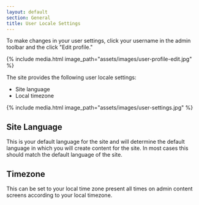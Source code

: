 ```yaml
---
layout: default
section: General
title: User Locale Settings
---
```


To make changes in your user settings, click your username in the admin toolbar and the click "Edit profile."

{% include media.html
   image_path="assets/images/user-profile-edit.jpg"
%}

The site provides the following user locale settings:
- Site language
- Local timezone

{% include media.html
   image_path="assets/images/user-settings.jpg"
%}

## Site Language
This is your default language for the site and will determine the default language in which you will create content for the site. In most cases this should match the default language of the site.


## Timezone
This can be set to your local time zone present all times on admin content screens according to your local timezone.
